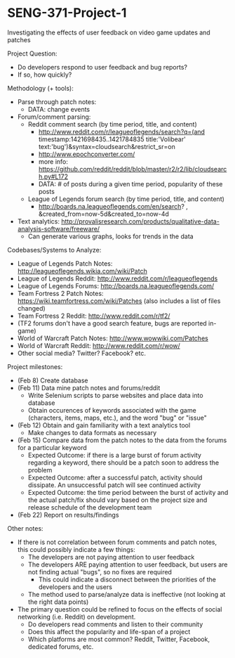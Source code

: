 # SENG-371-Project-1
Investigating the effects of user feedback on video game updates and patches

Project Question:
- Do developers respond to user feedback and bug reports?
- If so, how quickly?

Methodology (+ tools):
- Parse through patch notes:
  - DATA: change events
- Forum/comment parsing:
  - Reddit comment search (by time period, title, and content)
    - http://www.reddit.com/r/leagueoflegends/search?q=(and timestamp:1421698435..1421784835 title:'Volibear' text:'bug')&syntax=cloudsearch&restrict_sr=on
    - http://www.epochconverter.com/
    - more info: https://github.com/reddit/reddit/blob/master/r2/r2/lib/cloudsearch.py#L172
    - DATA: # of posts during a given time period, popularity of these posts
  - League of Legends forum search (by time period, title, and content)
    - http://boards.na.leagueoflegends.com/en/search? , &created_from=now-5d&created_to=now-4d
- Text analytics: http://provalisresearch.com/products/qualitative-data-analysis-software/freeware/
    - Can generate various graphs, looks for trends in the data

Codebases/Systems to Analyze:
- League of Legends Patch Notes: http://leagueoflegends.wikia.com/wiki/Patch
- League of Legends Reddit: http://www.reddit.com/r/leagueoflegends
- League of Legends Forums: http://boards.na.leagueoflegends.com/
- Team Fortress 2 Patch Notes: https://wiki.teamfortress.com/wiki/Patches (also includes a list of files changed)
- Team Fortress 2 Reddit: http://www.reddit.com/r/tf2/
- (TF2 forums don't have a good search feature, bugs are reported in-game)
- World of Warcraft Patch Notes: http://www.wowwiki.com/Patches
- World of Warcraft Reddit: http://www.reddit.com/r/wow/
- Other social media? Twitter? Facebook? etc.

Project milestones:
- (Feb 8) Create database
- (Feb 11) Data mine patch notes and forums/reddit
  - Write Selenium scripts to parse websites and place data into database
  - Obtain occurences of keywords associated with the game (characters, items, maps, etc.), and the word "bug" or "issue"
- (Feb 12) Obtain and gain familiarity with a text analytics tool
  - Make changes to data formats as necessary
- (Feb 15) Compare data from the patch notes to the data from the forums for a particular keyword
  - Expected Outcome: if there is a large burst of forum activity regarding a keyword, there should be a patch soon to address the problem
  - Expected Outcome: after a successful patch, activity should dissipate. An unsuccessful patch will see continued activity
  - Expected Outcome: the time period between the burst of activity and the actual patch/fix should vary based on the project size and release schedule of the development team
- (Feb 22) Report on results/findings

Other notes:
- If there is not correlation between forum comments and patch notes, this could possibly indicate a few things:
  - The developers are not paying attention to user feedback
  - The developers ARE paying attention to user feedback, but users are not finding actual "bugs", so no fixes are required
    - This could indicate a disconnect between the priorities of the developers and the users
  - The method used to parse/analyze data is ineffective (not looking at the right data points)
- The primary question could be refined to focus on the effects of social networking (i.e. Reddit) on development.
  - Do developers read comments and listen to their community
  - Does this affect the popularity and life-span of a project
  - Which platforms are most common? Reddit, Twitter, Facebook, dedicated forums, etc.
